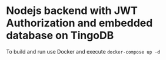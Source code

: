 # Nodejs backend with JWT Authorization and embedded database on TingoDB

To build and run use Docker and execute `docker-compose up -d`